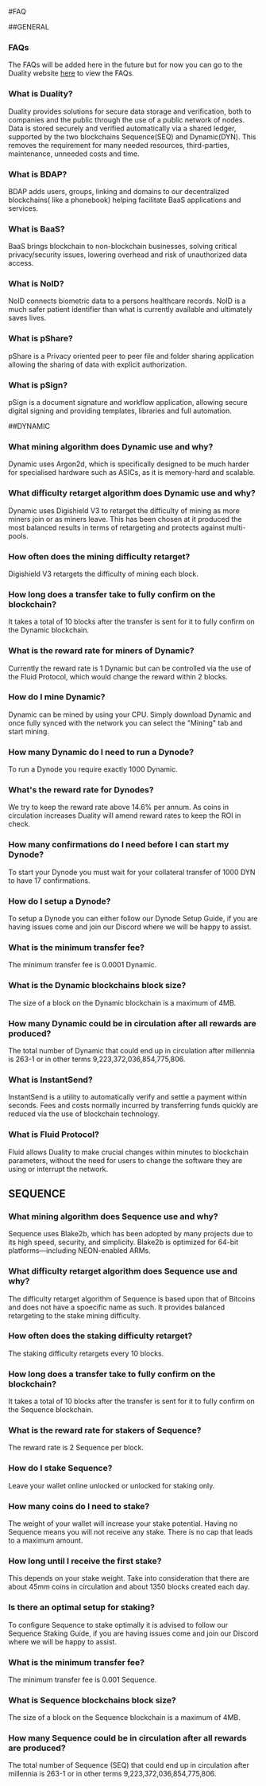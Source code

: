 #FAQ

##GENERAL

### FAQs
The FAQs will be added here in the future but for now you can go to the Duality website [here](https://duality.solutions/get-started/) to view the FAQs.

### What is Duality?
Duality provides solutions for secure data storage and verification, both to companies and the public through the use of a public network of nodes. 
Data is stored securely and verified automatically via a shared ledger, supported by the two blockchains Sequence(SEQ) and Dynamic(DYN). This removes the requirement for many needed resources, third-parties, maintenance, unneeded costs and time.

### What is BDAP?
BDAP adds users, groups, linking and domains to our decentralized blockchains( like a phonebook) helping facilitate BaaS applications and services.

### What is BaaS?
BaaS brings blockchain to non-blockchain businesses, solving critical privacy/security issues, lowering overhead and risk of unauthorized data access.

### What is NoID?
NoID connects biometric data to a persons healthcare records. NoID is a much safer patient identifier than what is currently available and ultimately saves lives.

### What is pShare?
pShare is a Privacy oriented peer to peer file and folder sharing application allowing the sharing of data with explicit authorization.

### What is pSign?
pSign is a document signature and workflow application, allowing secure digital signing and providing templates, libraries and full automation.


##DYNAMIC

### What mining algorithm does Dynamic use and why?
Dynamic uses Argon2d, which is specifically designed to be much harder for specialised hardware such as ASICs, as it is memory-hard and scalable.

### What difficulty retarget algorithm does Dynamic use and why?
Dynamic uses Digishield V3 to retarget the difficulty of mining as more miners join or as miners leave. This has been chosen at it produced the most balanced results in terms of retargeting and protects against multi-pools.

### How often does the mining difficulty retarget?
Digishield V3 retargets the difficulty of mining each block.

### How long does a transfer take to fully confirm on the blockchain?
It takes a total of 10 blocks after the transfer is sent for it to fully confirm on the Dynamic blockchain.

### What is the reward rate for miners of Dynamic?
Currently the reward rate is 1 Dynamic but can be controlled via the use of the Fluid Protocol, which would change the reward within 2 blocks.

### How do I mine Dynamic?
Dynamic can be mined by using your CPU. Simply download Dynamic and once fully synced with the network you can select the "Mining" tab and start mining.

### How many Dynamic do I need to run a Dynode?
To run a Dynode you require exactly 1000 Dynamic.

### What's the reward rate for Dynodes?
We try to keep the reward rate above 14.6% per annum. As coins in circulation increases Duality will amend reward rates to keep the ROI in check.

### How many confirmations do I need before I can start my Dynode?
To start your Dynode you must wait for your collateral transfer of 1000 DYN to have 17 confirmations.

### How do I setup a Dynode?
To setup a Dynode you can either follow our Dynode Setup Guide, if you are having issues come and join our Discord where we will be happy to assist.

### What is the minimum transfer fee?
The minimum transfer fee is 0.0001 Dynamic.

### What is the Dynamic blockchains block size?
The size of a block on the Dynamic blockchain is a maximum of 4MB.

### How many Dynamic could be in circulation after all rewards are produced?
The total number of Dynamic that could end up in circulation after millennia is 263-1 or in other terms 9,223,372,036,854,775,806.

### What is InstantSend?
InstantSend is a utility to automatically verify and settle a payment within seconds. Fees and costs normally incurred by transferring funds quickly are reduced via the use of blockchain technology.

### What is Fluid Protocol?
Fluid allows Duality to make crucial changes within minutes to blockchain parameters, without the need for users to change the software they are using or interrupt the network.

## SEQUENCE

### What mining algorithm does Sequence use and why?
Sequence uses Blake2b, which has been adopted by many projects due to its high speed, security, and simplicity. Blake2b is optimized for 64-bit platforms—including NEON-enabled ARMs.

### What difficulty retarget algorithm does Sequence use and why?
The difficulty retarget algorithm of Sequence is based upon that of Bitcoins and does not have a spoecific name as such. It provides balanced retargeting to the stake mining difficulty.

### How often does the staking difficulty retarget?
The staking difficulty retargets every 10 blocks.

### How long does a transfer take to fully confirm on the blockchain?
It takes a total of 10 blocks after the transfer is sent for it to fully confirm on the Sequence blockchain.

### What is the reward rate for stakers of Sequence?
The reward rate is 2 Sequence per block.

### How do I stake Sequence?
Leave your wallet online unlocked or unlocked for staking only.

### How many coins do I need to stake?
The weight of your wallet will increase your stake potential. Having no Sequence means you will not receive any stake. There is no cap that leads to a maximum amount.

### How long until I receive the first stake?
This depends on your stake weight. Take into consideration that there are about 45mm coins in circulation and about 1350 blocks created each day.

### Is there an optimal setup for staking?
To configure Sequence to stake optimally it is advised to follow our Sequence Staking Guide, if you are having issues come and join our Discord where we will be happy to assist.

### What is the minimum transfer fee?
The minimum transfer fee is 0.001 Sequence.

### What is Sequence blockchains block size?
The size of a block on the Sequence blockchain is a maximum of 4MB.

### How many Sequence could be in circulation after all rewards are produced?
The total number of Sequence (SEQ) that could end up in circulation after millennia is 263-1 or in other terms 9,223,372,036,854,775,806.
